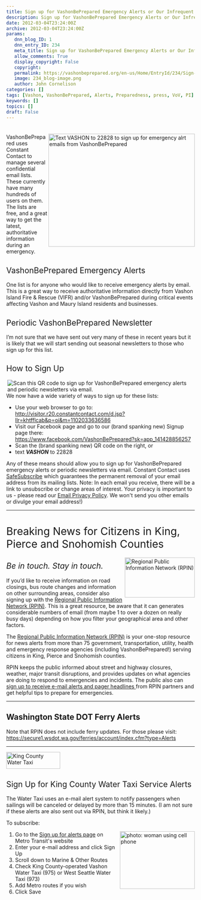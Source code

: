 ```yaml
---
title: Sign up for VashonBePrepared Emergency Alerts or Our Infrequent Newsletters
description: Sign up for VashonBePrepared Emergency Alerts or Our Infrequent Newsletters
date: 2012-03-04T23:24:00Z
archive: 2012-03-04T23:24:00Z
params:
   dnn_blog_ID: 1
   dnn_entry_ID: 234
   meta_title: Sign up for VashonBePrepared Emergency Alerts or Our Infrequent Newsletters
   allow_comments: True
   display_copyright: False
   copyright: 
   permalink: https://vashonbeprepared.org/en-us/Home/EntryId/234/Sign-up-for-VashonBePrepared-Emergency-Alerts-or-Our-Infrequent-Newsletters
   image: 234_blog-image.png
   author: John Cornelison
categories: []
tags: [Vashon, VashonBePrepared, Alerts, Preparedness, press, VoV, PI]
keywords: []
topics: []
draft: False
---
```


<div class="wlWriterHeaderFooter" style="padding-bottom: 4px; margin: 0px; padding-left: 0px; padding-right: 0px; float: none; padding-top: 4px;"> </div>
<p><span style="font-weight: normal;"><img width="391" height="302" align="right" style="display: inline; float: right;" alt="Text VASHON to 22828 to sign up for emergency alrt emails from VashonBePrepared" src="/portals/1/Graphics/WebSite/Text22828.jpg" /></span>VashonBePrepared uses Constant Contact to manage several confidential email lists. These currently have many hundreds of users on them. The lists are free, and a great way to get the latest, authoritative information during an emergency.</p>
<h2><span style="font-weight: normal;">VashonBePrepared </span><span style="font-weight: normal;">Emergency Alerts</span></h2>
<p>One list is for anyone who would like to receive emergency alerts by email. This is a great way to receive authoritative information directly from Vashon Island Fire &amp; Rescue (VIFR) and/or VashonBePrepared during critical events affecting Vashon and Maury Island residents and businesses.</p>
<h2><span style="font-weight: normal;">Periodic VashonBePrepared Newsletter</span></h2>
<p>I&rsquo;m not sure that we have sent out very many of these in recent years but it is likely that we will start sending out seasonal newsletters to those who sign up for this list.</p>
<h2><span style="font-weight: normal;">How to Sign Up</span></h2>
<p><span style="font-weight: normal;"><img align="right" style="display: inline; float: right;" alt="Scan this QR code to sign up for VashonBePrepared emergency alerts and periodic newsletters via email." src="/portals/1/Graphics/WebSite/ConstantContactQR.png" /></span>We now have a wide variety of ways to sign up for these lists:</p>
<ul>
    <li>Use your web browser to go to: <br />
    <a href="http://visitor.r20.constantcontact.com/d.jsp?llr=khtfflcab&amp;p=oi&amp;m=1102033636586" title="http://visitor.r20.constantcontact.com/d.jsp?llr=khtfflcab&amp;p=oi&amp;m=1102033636586">http://visitor.r20.constantcontact.com/d.jsp?llr=khtfflcab&amp;p=oi&amp;m=1102033636586</a> </li>
    <li>Visit our Facebook page and go to our (brand spanking new) Signup page there: <br />
    <a href="https://www.facebook.com/VashonBePrepared?sk=app_141428856257" title="https://www.facebook.com/VashonBePrepared?sk=app_141428856257">https://www.facebook.com/VashonBePrepared?sk=app_141428856257</a> </li>
    <li>Scan the (brand spanking new) QR code on the right, or </li>
    <li>text <em><strong>VASHON</strong></em> to 22828 </li>
</ul>
<p>Any of these means should allow you to sign up for VashonBePrepared emergency alerts or periodic newsletters via email. Constant Contact uses <a href="http://www.constantcontact.com/safesubscribe.jsp">SafeSubscribe</a> which guarantees the permanent removal of your email address from its mailing lists. Note: In each email you receive, there will be a link to unsubscribe or change areas of interest. Your privacy is important to us - please read our <a href="http://ui.constantcontact.com/roving/CCPrivacyPolicy.jsp">Email Privacy Policy</a>. We won't send you other emails or divulge your email address!) <img alt="" width="168" height="14" src="https://imgssl.constantcontact.com/ui/images1/safe_subscribe_logo.gif" /></p>
<hr />
<h1><span style="font-weight: normal;">Breaking News for Citizens in King, Pierce and Snohomish Counties</span></h1>
<a href="http://www.rpin.org/"><img width="187" height="107" align="right" style="display: inline; float: right;" alt="Regional Public Information Network (RPIN)" src="/portals/1/Graphics/WebSite/RPINLogo.gif" /></a>
<h2><em><span style="font-weight: normal;">Be in touch. Stay in touch.</span></em></h2>
<p>If you&rsquo;d like to receive information on road closings, bus route changes and information on other surrounding areas, consider also signing up with the <a href="http://www.rpin.org/">Regional Public Information Network (RPIN)</a>. This is a great resource, be aware that it can generates considerable numbers of email (from maybe 1 to over a dozen on really busy days) depending on how you filter your geographical area and other factors.</p>
<p>The <a href="http://www.rpin.org/">Regional Public Information Network (RPIN)</a> is your one-stop resource for news alerts from more than 75 government, transportation, utility, health and emergency response agencies (including VashonBePrepared!) serving citizens in King, Pierce and Snohomish counties.</p>
<p>RPIN keeps the public informed about street and highway closures, weather, major transit disruptions, and provides updates on what agencies are doing to respond to emergencies and incidents. The public also can <a href="http://www.rpin.org/">sign up to receive e-mail alerts and pager headlines </a>from RPIN partners and get helpful tips to prepare for emergencies.</p>
<hr />
<h2><img alt="" align="right" style="display: inline; float: right;" src="http://www.wsdot.wa.gov/ferries/Image/home_page_images/Rhody2.jpg" />Washington State DOT Ferry Alerts</h2>
<p>Note that RPIN does not include ferry updates. For those please visit: <br />
<a href="https://secure1.wsdot.wa.gov/ferries/account/index.cfm?type=Alerts" title="https://secure1.wsdot.wa.gov/ferries/account/index.cfm?type=Alerts">https://secure1.wsdot.wa.gov/ferries/account/index.cfm?type=Alerts</a></p>
<hr />
<p><a href="http://www.kingcounty.gov/transportation/kcdot/WaterTaxi.aspx"><img width="144" height="45" alt="King County Water Taxi" src="http://www.kingcounty.gov/transportation/kcdot/~/media/transportation/kcdot/WaterTaxi/WaterTaxiLogo2in.ashx" /></a></p>
<h2><span style="font-weight: normal;">Sign Up for King County Water Taxi Service Alerts</span></h2>
<p>The Water Taxi uses an e-mail alert system to notify passengers when sailings will be canceled or delayed by more than 15 minutes. (I am not sure if these alerts are also sent out via RPIN, but think it likely.)</p>
<p>To subscribe:</p>
<ol>
    <li><img width="200" height="154" align="right" style="display: inline; float: right;" alt="photo: woman using cell phone" src="http://www.kingcounty.gov/transportation/kcdot/~/media/transportation/kcdot/WaterTaxi/cellphone_user.ashx" />Go to the <a href="http://metro.kingcounty.gov/signup/index.html">Sign up for alerts page</a> on Metro Transit's website </li>
    <li>Enter your e-mail address and click Sign Up </li>
    <li>Scroll down to Marine &amp; Other Routes </li>
    <li>Check King County-operated Vashon Water Taxi (975) or West Seattle Water Taxi (973) </li>
    <li>Add Metro routes if you wish </li>
    <li>Click Save </li>
</ol>
